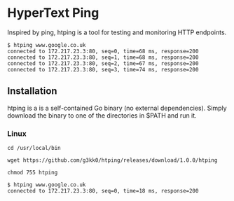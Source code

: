 # HyperText Ping

Inspired by ping, htping is a tool for testing and monitoring HTTP endpoints.

```
$ htping www.google.co.uk
connected to 172.217.23.3:80, seq=0, time=68 ms, response=200
connected to 172.217.23.3:80, seq=1, time=68 ms, response=200
connected to 172.217.23.3:80, seq=2, time=67 ms, response=200
connected to 172.217.23.3:80, seq=3, time=74 ms, response=200
```

## Installation

htping is a is a self-contained Go binary (no external dependencies). Simply download the binary to one of the directories in $PATH and run it.

### Linux
```
cd /usr/local/bin

wget https://github.com/g3kk0/htping/releases/download/1.0.0/htping

chmod 755 htping

$ htping www.google.co.uk
connected to 172.217.23.3:80, seq=0, time=18 ms, response=200
```
